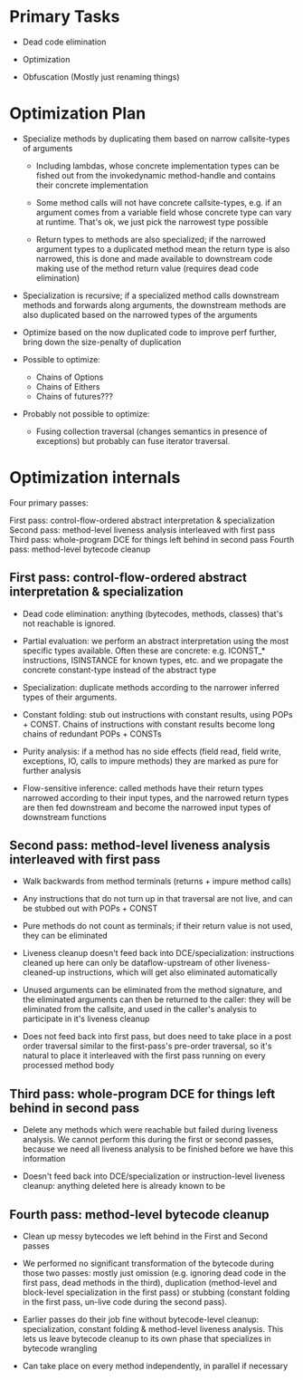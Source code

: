 # Primary Tasks

- Dead code elimination

- Optimization

- Obfuscation (Mostly just renaming things)

# Optimization Plan

- Specialize methods by duplicating them based on narrow callsite-types of
  arguments

  - Including lambdas, whose concrete implementation types can be fished out
    from the invokedynamic method-handle and contains their concrete
    implementation

  - Some method calls will not have concrete callsite-types, e.g. if an argument
    comes from a variable field whose concrete type can vary at runtime. That's
    ok, we just pick the narrowest type possible

  - Return types to methods are also specialized; if the narrowed argument types
    to a duplicated method mean the return type is also narrowed, this is done
    and made available to downstream code making use of the method return value
    (requires dead code elimination)

- Specialization is recursive; if a specialized method calls downstream methods
  and forwards along arguments, the downstream methods are also duplicated based
  on the narrowed types of the arguments

- Optimize based on the now duplicated code to improve perf further, bring down
  the size-penalty of duplication

- Possible to optimize:
  - Chains of Options
  - Chains of Eithers
  - Chains of futures???

- Probably not possible to optimize:
  - Fusing collection traversal (changes semantics in presence of exceptions)
    but probably can fuse iterator traversal.

# Optimization internals

Four primary passes:

First pass: control-flow-ordered abstract interpretation & specialization
Second pass: method-level liveness analysis interleaved with first pass
Third pass: whole-program DCE for things left behind in second pass
Fourth pass: method-level bytecode cleanup

## First pass: control-flow-ordered abstract interpretation & specialization

- Dead code elimination: anything (bytecodes, methods, classes) that's not
  reachable is ignored.

- Partial evaluation: we perform an abstract interpretation using the most
  specific types available. Often these are concrete: e.g. ICONST_* instructions,
  ISINSTANCE for known types, etc. and we propagate the concrete constant-type
  instead of the abstract type

- Specialization: duplicate methods according to the narrower inferred types of
  their arguments.

- Constant folding: stub out instructions with constant results, using POPs +
  CONST. Chains of instructions with constant results become long chains of
  redundant POPs + CONSTs

- Purity analysis: if a method has no side effects (field read, field write,
  exceptions, IO, calls to impure methods) they are marked as pure for further
  analysis

- Flow-sensitive inference: called methods have their return types narrowed
  according to their input types, and the narrowed return types are then fed
  downstream and become the narrowed input types of downstream functions

## Second pass: method-level liveness analysis interleaved with first pass

- Walk backwards from method terminals (returns + impure method calls)

- Any instructions that do not turn up in that traversal are not live, and
  can be stubbed out with POPs + CONST

- Pure methods do not count as terminals; if their return value is not used,
  they can be eliminated

- Liveness cleanup doesn't feed back into DCE/specialization: instructions
  cleaned up here can only be dataflow-upstream of other liveness-cleaned-up
  instructions, which will get also eliminated automatically

- Unused arguments can be eliminated from the method signature, and the
  eliminated arguments can then be returned to the caller: they will be
  eliminated from the callsite, and used in the caller's analysis to
  participate in it's liveness cleanup

- Does not feed back into first pass, but does need to take place in a post
  order traversal similar to the first-pass's pre-order traversal, so it's
  natural to place it interleaved with the first pass running on every processed
  method body

## Third pass: whole-program DCE for things left behind in second pass

- Delete any methods which were reachable but failed during liveness analysis.
  We cannot perform this during the first or second passes, because we need all
  liveness analysis to be finished before we have this information

- Doesn't feed back into DCE/specialization or instruction-level liveness
  cleanup: anything deleted here is already known to be

## Fourth pass: method-level bytecode cleanup

- Clean up messy bytecodes we left behind in the First and Second passes

- We performed no significant transformation of the bytecode during those two
  passes: mostly just omission (e.g. ignoring dead code in the first pass, dead
  methods in the third), duplication (method-level and block-level specialization
  in the first pass) or stubbing (constant folding in the first pass, un-live
  code during the second pass).

- Earlier passes do their job fine without bytecode-level cleanup: specialization,
  constant folding & method-level liveness analysis. This lets us leave bytecode
  cleanup to its own phase that specializes in bytecode wrangling

- Can take place on every method independently, in parallel if necessary